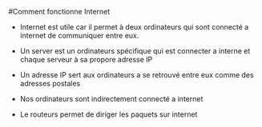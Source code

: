 #Comment fonctionne Internet

- Internet est utile car il permet à deux ordinateurs qui sont connecté a internet de communiquer entre eux.

- Un server est un ordinateurs spécifique qui est connecter a interne et chaque serveur à sa propore adresse IP

- Un adresse IP sert aux ordinateurs a se retrouvé entre eux comme des adresses postales

- Nos ordinateurs sont indirectement connecté a internet 

- Le routeurs permet de diriger les paquets sur internet 